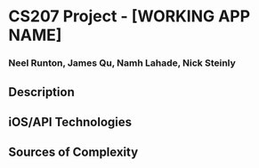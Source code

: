 # CS207 Project - [WORKING APP NAME]

### Neel Runton, James Qu, Namh Lahade, Nick Steinly

## Description


## iOS/API Technologies


## Sources of Complexity

